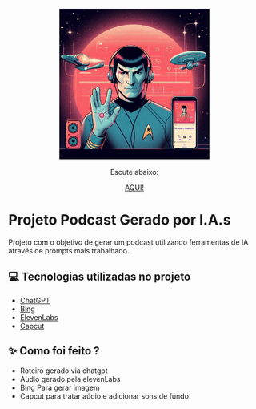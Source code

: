 <p align="center">
<img 
    src="./assets/spock.jpg"
    width="300"
/>
</p>

<div align="center">
    <p> Escute abaixo: </p>
 <a href = "https://github.com/pizza2u/AI-Fundamentals-for-Devs/blob/podcast/output/final.mp3"> AQUI!</a>
</audio>
</div>



# Projeto Podcast Gerado por I.A.s



Projeto com o objetivo de gerar um podcast utilizando ferramentas de IA através de prompts mais trabalhado.

## 💻 Tecnologias utilizadas no projeto

- [ChatGPT](https://chat.openai.com/) 
- [Bing](https://www.bing.com/images/create)
- [ElevenLabs](https://beta.elevenlabs.io/)
- [Capcut](https://www.capcut.com/pt-br/)

## ✨ Como foi feito ?

- Roteiro gerado via chatgpt
- Audio gerado pela elevenLabs
- Bing Para gerar imagem
- Capcut para tratar aúdio e adicionar sons de fundo

